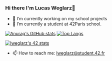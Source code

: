 ### Hi there I'm Lucas Weglarz👋

- 🔭 I’m currently working on my school projects
- 🌱 I’m currently a student at 42Paris school.

[![Anurag's GitHub stats](https://github-readme-stats.vercel.app/api?username=luweglarz&show_icons=true&theme=tokyonight)](https://github.com/anuraghazra/github-readme-stats) <!-- Github commits stats -->
[![Top Langs](https://github-readme-stats.vercel.app/api/top-langs/?username=luweglarz&layout=compact&show_icons=true&theme=tokyonight)](https://github.com/anuraghazra/github-readme-stats)
 <!-- Github top languages stats -->
[![lweglarz's 42 stats](https://badge42.vercel.app/api/v2/cl4hg59cj002509k2kgcsx7va/stats?cursusId=21&coalitionId=12)](https://github.com/JaeSeoKim/badge42)
 <!-- 42 badge -->

- 📫 How to reach me:  lweglarz@student.42.fr
